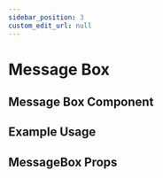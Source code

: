 ```yaml
---
sidebar_position: 3
custom_edit_url: null
---
```


# Message Box


## Message Box Component


## Example Usage


## MessageBox Props